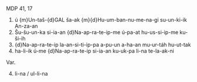 MDP 41, 17
1. ú {m}Un-taš-{d}GAL ša-ak {m}{d}Hu-um-ban-nu-me-na-gi su-un-ki-ik An-za-an
2. Šu-šu-un-ka si-ia-an {d}Na-ap-ra-te-ip-me ú-pa-at hu-us-si-ip-me ku-ši-ih
3. {d}Na-ap-ra-te-ip la-an-si-ti-ip-pa a-pu-un a-ha-an mu-ur-táh hu-ut-tak
4. ha-li-ik ú-me {d}Na-ap-ra-te-ip si-ia-an ku-uk-pa li-na te-la-ak-ni
   
Var.

4. li-na / ul-li-na
